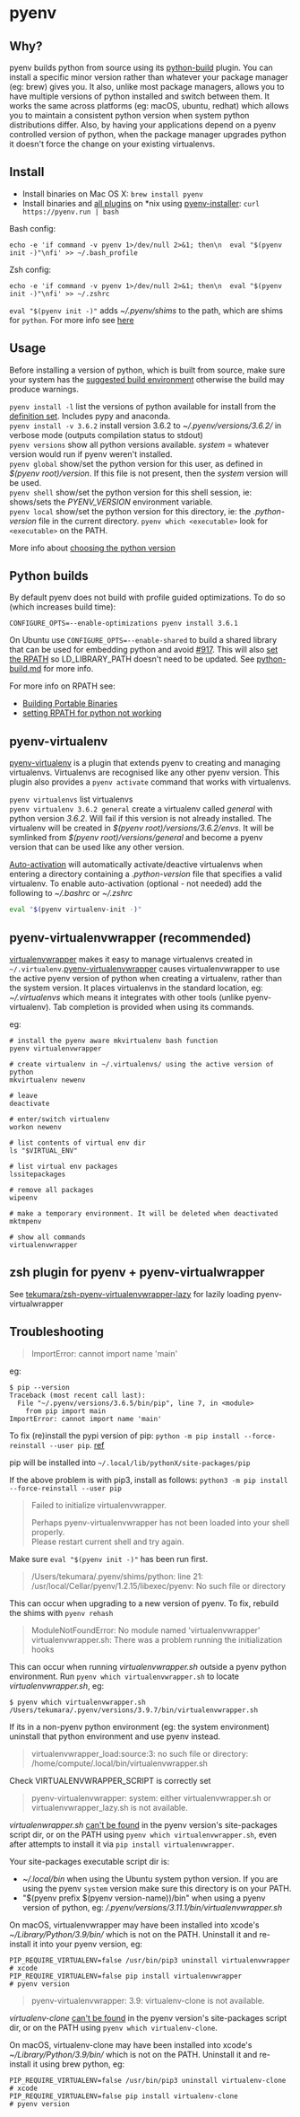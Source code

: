 # pyenv

## Why?

pyenv builds python from source using its [python-build](https://github.com/pyenv/pyenv/tree/master/plugins/python-build) plugin. You can install a specific minor version rather than whatever your package manager (eg: brew) gives you. It also, unlike most package managers, allows you to have multiple versions of python installed and switch between them. It works the same across platforms (eg: macOS, ubuntu, redhat) which allows you to maintain a consistent python version when system python distributions differ. Also, by having your applications depend on a pyenv controlled version of python, when the package manager upgrades python it doesn't force the change on your existing virtualenvs.

## Install

- Install binaries on Mac OS X: `brew install pyenv`
- Install binaries and [all plugins](https://github.com/pyenv/pyenv-installer/blob/master/bin/pyenv-installer#L69) on \*nix using [pyenv-installer](https://github.com/pyenv/pyenv-installer): `curl https://pyenv.run | bash`

Bash config:

```shell
echo -e 'if command -v pyenv 1>/dev/null 2>&1; then\n  eval "$(pyenv init -)"\nfi' >> ~/.bash_profile
```

Zsh config:

```shell
echo -e 'if command -v pyenv 1>/dev/null 2>&1; then\n  eval "$(pyenv init -)"\nfi' >> ~/.zshrc
```

`eval "$(pyenv init -)"` adds _~/.pyenv/shims_ to the path, which are shims for `python`. For more info see [here](https://github.com/pyenv/pyenv#advanced-configuration)

## Usage

Before installing a version of python, which is built from source, make sure your system has the [suggested build environment](https://github.com/pyenv/pyenv/wiki#suggested-build-environment) otherwise the build may produce warnings.

`pyenv install -l` list the versions of python available for install from the [definition set](https://github.com/pyenv/pyenv/tree/master/plugins/python-build/share/python-build). Includes pypy and anaconda.  
`pyenv install -v 3.6.2` install version 3.6.2 to _~/.pyenv/versions/3.6.2/_ in verbose mode (outputs compilation status to stdout)  
`pyenv versions` show all python versions available. _system_ = whatever version would run if pyenv weren't installed.  
`pyenv global` show/set the python version for this user, as defined in _\$(pyenv root)/version_. If this file is not present, then the _system_ version will be used.  
`pyenv shell` show/set the python version for this shell session, ie: shows/sets the _PYENV_VERSION_ environment variable.  
`pyenv local` show/set the python version for this directory, ie: the _.python-version_ file in the current directory.
`pyenv which <executable>` look for `<executable>` on the PATH.

More info about [choosing the python version](https://github.com/pyenv/pyenv#choosing-the-python-version)

## Python builds

By default pyenv does not build with profile guided optimizations. To do so (which increases build time):

```
CONFIGURE_OPTS=--enable-optimizations pyenv install 3.6.1
```

On Ubuntu use `CONFIGURE_OPTS=--enable-shared` to build a shared library that can be used for embedding python and avoid [#917](https://github.com/pyenv/pyenv/issues/917). This will also [set the RPATH](https://github.com/pyenv/pyenv/issues/65#issuecomment-30998608) so LD_LIBRARY_PATH doesn't need to be updated. See [python-build.md](python-build.md#shared-library) for more info.

For more info on RPATH see:

- [Building Portable Binaries](https://developer.squareup.com/blog/building-portable-binaries/)
- [setting RPATH for python not working](https://stackoverflow.com/questions/43616505/setting-rpath-for-python-not-working)

## pyenv-virtualenv

[pyenv-virtualenv](https://github.com/pyenv/pyenv-virtualenv) is a plugin that extends pyenv to creating and managing virtualenvs. Virtualenvs are recognised like any other pyenv version. This plugin also provides a `pyenv activate` command that works with virtualenvs.

`pyenv virtualenvs` list virtualenvs  
`pyenv virtualenv 3.6.2 general` create a virtualenv called _general_ with python version _3.6.2_. Will fail if this version is not already installed. The virtualenv will be created in _\$(pyenv root)/versions/3.6.2/envs_. It will be symlinked from _\$(pyenv root)/versions/general_ and become a pyenv version that can be used like any other version.

[Auto-activation](https://github.com/pyenv/pyenv-virtualenv#activate-virtualenv) will automatically activate/deactive virtualenvs when entering a directory containing a _.python-version_ file that specifies a valid virtualenv. To enable auto-activation (optional - not needed) add the following to _~/.bashrc_ or _~/.zshrc_

```bash
eval "$(pyenv virtualenv-init -)"
```

## pyenv-virtualenvwrapper (recommended)

[virtualenvwrapper](https://virtualenvwrapper.readthedocs.io/en/latest/) makes it easy to manage virtualenvs created in `~/.virtualenv`.[pyenv-virtualenvwrapper](https://github.com/pyenv/pyenv-virtualenvwrapper) causes virtualenvwrapper to use the active pyenv version of python when creating a virtualenv, rather than the system version. It places virtualenvs in the standard location, eg: _~/.virtualenvs_ which means it integrates with other tools (unlike pyenv-virtualenv). Tab completion is provided when using its commands.

eg:

```shell
# install the pyenv aware mkvirtualenv bash function
pyenv virtualenvwrapper

# create virtualenv in ~/.virtualenvs/ using the active version of python
mkvirtualenv newenv

# leave
deactivate

# enter/switch virtualenv
workon newenv

# list contents of virtual env dir
ls "$VIRTUAL_ENV"

# list virtual env packages
lssitepackages

# remove all packages
wipeenv

# make a temporary environment. It will be deleted when deactivated
mktmpenv

# show all commands
virtualenvwrapper
```

## zsh plugin for pyenv + pyenv-virtualwrapper

See [tekumara/zsh-pyenv-virtualenvwrapper-lazy](https://github.com/tekumara/zsh-pyenv-virtualenvwrapper-lazy) for lazily loading pyenv-virtualwrapper

## Troubleshooting

> ImportError: cannot import name 'main'

eg:

```shell
$ pip --version
Traceback (most recent call last):
  File "~/.pyenv/versions/3.6.5/bin/pip", line 7, in <module>
    from pip import main
ImportError: cannot import name 'main'
```

To fix (re)install the pypi version of pip: `python -m pip install --force-reinstall --user pip`. [ref](https://github.com/pyenv/pyenv/issues/1141)

pip will be installed into `~/.local/lib/pythonX/site-packages/pip`

If the above problem is with pip3, install as follows: `python3 -m pip install --force-reinstall --user pip`

> Failed to initialize virtualenvwrapper.
>
> Perhaps pyenv-virtualenvwrapper has not been loaded into your shell properly.  
> Please restart current shell and try again.

Make sure `eval "$(pyenv init -)"` has been run first.

> /Users/tekumara/.pyenv/shims/python: line 21: /usr/local/Cellar/pyenv/1.2.15/libexec/pyenv: No such file or directory

This can occur when upgrading to a new version of pyenv. To fix, rebuild the shims with `pyenv rehash`

> ModuleNotFoundError: No module named 'virtualenvwrapper'
> virtualenvwrapper.sh: There was a problem running the initialization hooks

This can occur when running _virtualenvwrapper.sh_ outside a pyenv python environment. Run `pyenv which virtualenvwrapper.sh` to locate _virtualenvwrapper.sh_, eg:

```
$ pyenv which virtualenvwrapper.sh
/Users/tekumara/.pyenv/versions/3.9.7/bin/virtualenvwrapper.sh
```

If its in a non-pyenv python environment (eg: the system environment) uninstall that python environment and use pyenv instead.

> virtualenvwrapper_load:source:3: no such file or directory: /home/compute/.local/bin/virtualenvwrapper.sh

Check VIRTUALENVWRAPPER_SCRIPT is correctly set

> pyenv-virtualenvwrapper: system: either virtualenvwrapper.sh or virtualenvwrapper_lazy.sh is not available.

_virtualenwrapper.sh_ [can't be found](https://github.com/pyenv/pyenv-virtualenvwrapper/blob/2c23eb3/bin/pyenv-virtualenvwrapper#L27) in the pyenv version's site-packages script dir, or on the PATH using `pyenv which virtualenvwrapper.sh`, even after attempts to install it via `pip install virtualenvwrapper`.

Your site-packages executable script dir is:

- _~/.local/bin_ when using the Ubuntu system python version. If you are using the pyenv `system` version make sure this directory is on your PATH.
- "$(pyenv prefix $(pyenv version-name))/bin" when using a pyenv version of python, eg: _/.pyenv/versions/3.11.1/bin/virtualenvwrapper.sh_

On macOS, virtualenvwrapper may have been installed into xcode's _~/Library/Python/3.9/bin/_ which is not on the PATH. Uninstall it and re-install it into your pyenv version, eg:

```
PIP_REQUIRE_VIRTUALENV=false /usr/bin/pip3 uninstall virtualenvwrapper     # xcode
PIP_REQUIRE_VIRTUALENV=false pip install virtualenvwrapper                 # pyenv version
```

> pyenv-virtualenvwrapper: 3.9: virtualenv-clone is not available.

_virtualenv-clone_ [can't be found](https://github.com/pyenv/pyenv-virtualenvwrapper/blob/2c23eb3/bin/pyenv-virtualenvwrapper#L47) in the pyenv version's site-packages script dir, or on the PATH using `pyenv which virtualenv-clone`.

On macOS, virtualenv-clone may have been installed into xcode's _~/Library/Python/3.9/bin/_ which is not on the PATH. Uninstall it and re-install it using brew python, eg:

```
PIP_REQUIRE_VIRTUALENV=false /usr/bin/pip3 uninstall virtualenv-clone           # xcode
PIP_REQUIRE_VIRTUALENV=false pip install virtualenv-clone                       # pyenv version
```
